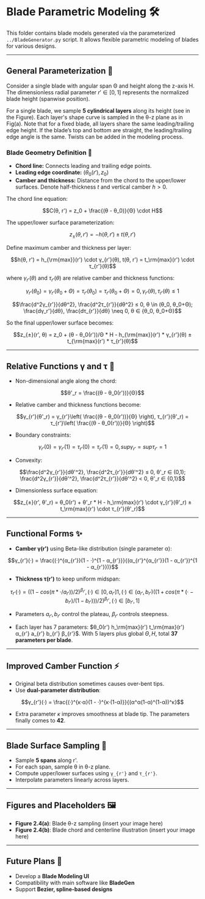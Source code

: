 # Blade Parametric Modeling 🛠️

This folder contains blade models generated via the parameterized `../BladeGenerator.py` script. It allows flexible parametric modeling of blades for various designs.

---

## General Parameterization 🔧

Consider a single blade with angular span Θ and height along the z-axis H. The dimensionless radial parameter $r' \in [0,1]$ represents the normalized blade height (spanwise position).

For a single blade, we sample **5 cylindrical layers** along its height (see in the Figure). Each layer's shape curve is sampled in the θ-z plane as in Fig(a). Note that for a fixed blade, all layers share the same leading/trailing edge height. If the blade’s top and bottom are straight, the leading/trailing edge angle is the same. Twists can be added in the modeling process.

### Blade Geometry Definition 📐

- **Chord line:** Connects leading and trailing edge points.  
- **Leading edge coordinate:** $(θ_0(r'), z_0)$  
- **Camber and thickness:** Distance from the chord to the upper/lower surfaces. Denote half-thickness $t$ and vertical camber $h>0$.

The chord line equation:

```math
C(θ, r') = z_0 + \frac{(θ - θ_0)}{Θ} \cdot H
```

The upper/lower surface parameterization:

```math
z_{±}(θ, r') = -h(θ, r') ± t(θ, r')
```

Define maximum camber and thickness per layer:

```math
h(θ, r') = h_{\rm{max}}(r') \cdot γ_{r'}(θ), t(θ, r') = t_\rm{max}(r') \cdot τ_{r'}(θ)
```

where $γ_{r'}(θ)$ and $τ_{r'}(θ)$ are relative camber and thickness functions:

```math
γ_{r'}(θ_0) = γ_{r'}(θ_0+Θ) = τ_{r'}(θ_0) = τ_{r'}(θ_0+Θ) = 0, γ_{r'}(θ), τ_{r'}(θ) ≤ 1
```

```math
\frac{d^2γ_{r'}}{dθ^2}, \frac{d^2τ_{r'}}{dθ^2} ≤ 0, θ \in (θ_0, θ_0+Θ); \frac{dγ_r'}{dθ}, \frac{dτ_{r'}}{dθ} \neq 0, θ ∈ {θ_0, θ_0+Θ}
```

So the final upper/lower surface becomes:

```math
z_{±}(r', θ) = z_0 + (θ - θ_0(r'))/Θ * H - h_{\rm{max}}(r') * γ_{r'}(θ) ± t_{\rm{max}(r') * τ_{r'}(θ)
```

---

## Relative Functions γ and τ 🎯

- Non-dimensional angle along the chord:

```math
θ'_r = \frac{(θ - θ_0(r'))}{Θ}
```
- Relative camber and thickness functions become:

```math
γ_{r'}(θ'_r) = γ_{r'}\left( \frac{(θ - θ_0(r'))}{Θ} \right), τ_{r'}(θ'_r) = τ_{r'}\left( \frac{(θ - θ_0(r'))}{Θ} \right)
```

- Boundary constraints:

```math
γ_{r'}(0) = γ_{r'}(1) = τ_{r'}(0) = τ_{r'}(1) = 0, sup γ_{r'} = sup τ_{r'} = 1
```

- Convexity:

```math
\frac{d^2γ_{r'}}{dθ'^2}, \frac{d^2τ_{r'}}{dθ'^2} ≤ 0, θ'_r ∈ (0,1); \frac{d^2γ_{r'}}{dθ'^2}, \frac{d^2τ_{r'}}{dθ'^2} < 0, θ'_r ∈ {0,1}
```

- Dimensionless surface equation:

```math
z_{±}(r', θ'_r) = θ_0(r') + θ'_r * H - h_\rm{max}(r') \cdot γ_{r'}(θ'_r) ± t_\rm{max}(r') \cdot τ_{r'}(θ'_r)
```

---

## Functional Forms ✨

- **Camber γ(r')** using Beta-like distribution (single parameter α):

```math
γ_{r'}(·) = \frac{(·)^{α_{r'}}(1 - ·)^{1 - α_{r'}}}{(α_{r'}^{α_{r'}}(1 - α_{r'})^{1 - α_{r'}})}
```

- **Thickness τ(r')** to keep uniform midspan:

```math
τ_{r'}(·) =
{
((1 - cos(π * · / a_{r'}))/2)^{β_{r'}}, (·) ∈ [0, a_{r'}]
1, (·) ∈ (a_{r'}, b_{r'})
((1 + cos(π * (· - b_{r'})/(1 - b_{r'})))/2)^{β_{r'}}, (·) ∈ [b_{r'}, 1]
}
```

- Parameters $a_{r'}, b_{r'}$ control the plateau, $β_{r'}$ controls steepness.

- Each layer has 7 parameters: $θ_0(r') h_\rm{max}(r') t_\rm{max}(r') α_{r'} a_{r'} b_{r'} β_{r'}$. With 5 layers plus global $Θ, H$, total **37 parameters per blade**.

---

## Improved Camber Function ⚡

- Original beta distribution sometimes causes over-bent tips.  
- Use **dual-parameter distribution**:

```math
γ_{r'}(·) = \frac{(·)^{κ·α}(1 - ·)^{κ·(1-α)}}{(α^α(1-α)^(1-α))^κ}
```

- Extra parameter $κ$ improves smoothness at blade tip. The parameters finally comes to **42**.

---

## Blade Surface Sampling 📐

- Sample **5 spans** along r'.  
- For each span, sample θ in θ-z plane.  
- Compute upper/lower surfaces using `γ_{r'}` and `τ_{r'}`.  
- Interpolate parameters linearly across layers.

---

## Figures and Placeholders 🖼️

- **Figure 2.4(a)**: Blade θ-z sampling (insert your image here)  
- **Figure 2.4(b)**: Blade chord and centerline illustration (insert your image here)

---

## Future Plans 🚀

- Develop a **Blade Modeling UI**  
- Compatibility with main software like **BladeGen**  
- Support **Bezier, spline-based designs**  

